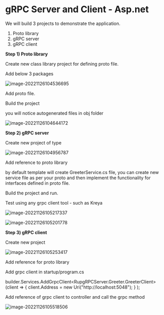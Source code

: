 # gRPC Server and Client - Asp.net

We will build 3 projects to demonstrate the application.

1) Proto library
2) gRPC server
3) gRPC client

**Step 1) Proto library** 

Create new class library project for defining proto file.

Add below 3 packages

![image-20221126104536695](C:\Users\rs207p\AppData\Roaming\Typora\typora-user-images\image-20221126104536695.png)

Add proto file.

Build the project 

you will notice autogenerated files in obj folder

![image-20221126104644172](C:\Users\rs207p\AppData\Roaming\Typora\typora-user-images\image-20221126104644172.png)

**Step 2) gRPC server**

Create new project of type 

![image-20221126104956787](C:\Users\rs207p\AppData\Roaming\Typora\typora-user-images\image-20221126104956787.png)

Add reference to proto library

by default template will create GreeterService.cs file, you can create new service file as per your proto and then implement the functionality for interfaces defined in proto file.

Build the project and run.

Test using any grpc client tool - such as Kreya



![image-20221126105217337](C:\Users\rs207p\AppData\Roaming\Typora\typora-user-images\image-20221126105217337.png)

![image-20221126105201778](C:\Users\rs207p\AppData\Roaming\Typora\typora-user-images\image-20221126105201778.png)

**Step 3) gRPC client**

Create new project 

![image-20221126105253417](C:\Users\rs207p\AppData\Roaming\Typora\typora-user-images\image-20221126105253417.png)

Add reference for proto library

Add grpc client in startup/program.cs

builder.Services.AddGrpcClient<RupgRPCServer.Greeter.GreeterClient>(client =>
{
    client.Address = new Uri("http://localhost:5048");
}
);

Add reference of grpc client to controller and call the grpc method

![image-20221126105518506](C:\Users\rs207p\AppData\Roaming\Typora\typora-user-images\image-20221126105518506.png)


